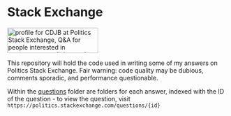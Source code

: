 # Stack Exchange

<a href="https://politics.stackexchange.com/users/28994/cdjb"><img src="https://politics.stackexchange.com/users/flair/28994.png" width="208" height="58" alt="profile for CDJB at Politics Stack Exchange, Q&amp;A for people interested in governments, policies, and political processes" title="profile for CDJB at Politics Stack Exchange, Q&amp;A for people interested in governments, policies, and political processes"></a>

This repository will hold the code used in writing some of my answers on Politics Stack Exchange. Fair warning: code quality may be dubious, comments sporadic, and performance questionable. 

Within the [questions][1] folder are folders for each answer, indexed with the ID of the question - to view the question, visit `https://politics.stackexchange.com/questions/{id}`

  [1]: https://github.com/CDJB-pol/stackexchange/tree/main/questions
